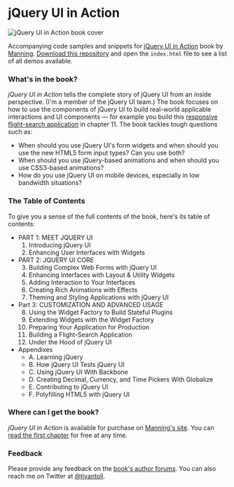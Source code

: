 # jQuery UI in Action

<img src="http://tjvantoll.com/images/book.jpg" alt="jQuery UI in Action book cover">

Accompanying code samples and snippets for [jQuery UI in Action](http://tjvantoll.com/jquery-ui-in-action.html) book by [Manning](http://manning.com). [Download this repository](https://github.com/tjvantoll/jquery-ui-in-action-demos/archive/master.zip) and open the `index.html` file to see a list of all demos available.

### What's in the book?

*jQuery UI in Action* tells the complete story of jQuery UI from an inside perspective. (I'm a member of the jQuery UI team.) The book focuses on how to use the components of jQuery UI to build real-world applicable interactions and UI components — for example you build this [responsive flight-search application](http://jsfiddle.net/tj_vantoll/ujwWL/) in chapter 11. The book tackles tough questions such as:

* When should you use jQuery UI's form widgets and when should you use the new HTML5 form input types? Can you use both?
* When should you use jQuery-based animations and when should you use CSS3-based animations?
* How do you use jQuery UI on mobile devices, especially in low bandwidth situations?

### The Table of Contents

To give you a sense of the full contents of the book, here's its table of contents:

<ul>
	<li>PART 1: MEET JQUERY UI
		<ol>
			<li>Introducing jQuery UI</li>
			<li>Enhancing User Interfaces with Widgets</li>
		</ol>
	</li>
	<li>PART 2: JQUERY UI CORE
		<ol start="3">
			<li>Building Complex Web Forms with jQuery UI</li>
			<li>Enhancing Interfaces with Layout & Utility Widgets</li>
			<li>Adding Interaction to Your Interfaces</li>
			<li>Creating Rich Animations with Effects</li>
			<li>Theming and Styling Applications with jQuery UI</li>
		</ol>
	</li>
	<li>Part 3: CUSTOMIZATION AND ADVANCED USAGE
		<ol start="8">
			<li>Using the Widget Factory to Build Stateful Plugins</li>
			<li>Extending Widgets with the Widget Factory</li>
			<li>Preparing Your Application for Production</li>
			<li>Building a Flight-Search Application</li>
			<li>Under the Hood of jQuery UI</li>
		</ol>
	</li>
	<li>Appendixes
		<ul>
			<li>A. Learning jQuery </li>
			<li>B. How jQuery UI Tests jQuery UI </li>
			<li>C. Using jQuery UI With Backbone </li>
			<li>D. Creating Decimal, Currency, and Time Pickers With Globalize </li>
			<li>E. Contributing to jQuery UI </li>
			<li>F. Polyfilling HTML5 with jQuery UI</li>
		</ul>
	</li>
</ul>

### Where can I get the book?

*jQuery UI in Action* is available for purchase on [Manning's site](http://tjvantoll.com/jquery-ui-in-action.html). You can [read the first chapter](http://manning.com/vantoll/jQueryUI_meap_ch01.pdf) for free at any time.

### Feedback

Please provide any feedback on the [book's author forums](http://www.manning-sandbox.com/forum.jspa?forumID=889). You can also reach me on Twitter at [@tjvantoll](https://twitter.com/tjvantoll).